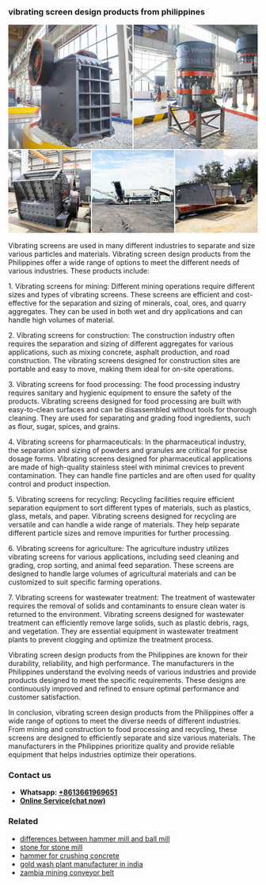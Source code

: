 <h3>vibrating screen design products from philippines</h3><img src='1706755350.jpg' alt=''><p>Vibrating screens are used in many different industries to separate and size various particles and materials. Vibrating screen design products from the Philippines offer a wide range of options to meet the different needs of various industries. These products include:</p><p>1. Vibrating screens for mining: Different mining operations require different sizes and types of vibrating screens. These screens are efficient and cost-effective for the separation and sizing of minerals, coal, ores, and quarry aggregates. They can be used in both wet and dry applications and can handle high volumes of material.</p><p>2. Vibrating screens for construction: The construction industry often requires the separation and sizing of different aggregates for various applications, such as mixing concrete, asphalt production, and road construction. The vibrating screens designed for construction sites are portable and easy to move, making them ideal for on-site operations.</p><p>3. Vibrating screens for food processing: The food processing industry requires sanitary and hygienic equipment to ensure the safety of the products. Vibrating screens designed for food processing are built with easy-to-clean surfaces and can be disassembled without tools for thorough cleaning. They are used for separating and grading food ingredients, such as flour, sugar, spices, and grains.</p><p>4. Vibrating screens for pharmaceuticals: In the pharmaceutical industry, the separation and sizing of powders and granules are critical for precise dosage forms. Vibrating screens designed for pharmaceutical applications are made of high-quality stainless steel with minimal crevices to prevent contamination. They can handle fine particles and are often used for quality control and product inspection.</p><p>5. Vibrating screens for recycling: Recycling facilities require efficient separation equipment to sort different types of materials, such as plastics, glass, metals, and paper. Vibrating screens designed for recycling are versatile and can handle a wide range of materials. They help separate different particle sizes and remove impurities for further processing.</p><p>6. Vibrating screens for agriculture: The agriculture industry utilizes vibrating screens for various applications, including seed cleaning and grading, crop sorting, and animal feed separation. These screens are designed to handle large volumes of agricultural materials and can be customized to suit specific farming operations.</p><p>7. Vibrating screens for wastewater treatment: The treatment of wastewater requires the removal of solids and contaminants to ensure clean water is returned to the environment. Vibrating screens designed for wastewater treatment can efficiently remove large solids, such as plastic debris, rags, and vegetation. They are essential equipment in wastewater treatment plants to prevent clogging and optimize the treatment process.</p><p>Vibrating screen design products from the Philippines are known for their durability, reliability, and high performance. The manufacturers in the Philippines understand the evolving needs of various industries and provide products designed to meet the specific requirements. These designs are continuously improved and refined to ensure optimal performance and customer satisfaction.</p><p>In conclusion, vibrating screen design products from the Philippines offer a wide range of options to meet the diverse needs of different industries. From mining and construction to food processing and recycling, these screens are designed to efficiently separate and size various materials. The manufacturers in the Philippines prioritize quality and provide reliable equipment that helps industries optimize their operations.</p><h3>Contact us</h3><ul><li><strong>Whatsapp:&nbsp;<a href="https://wa.me/8613661969651">+8613661969651</a></strong></li><li><a href="https://swt.shibang-china.com/?git&amp;zhl&amp;vibrating screen design products from philippines"><strong>Online Service(chat now)</strong></a></li></ul><h3>Related</h3><ul><li><a href='differences between hammer mill and ball mill.md'>differences between hammer mill and ball mill</a></li><li><a href='stone for stone mill.md'>stone for stone mill</a></li><li><a href='hammer for crushing concrete.md'>hammer for crushing concrete</a></li><li><a href='gold wash plant manufacturer in india.md'>gold wash plant manufacturer in india</a></li><li><a href='zambia mining conveyor belt.md'>zambia mining conveyor belt</a></li></ul>